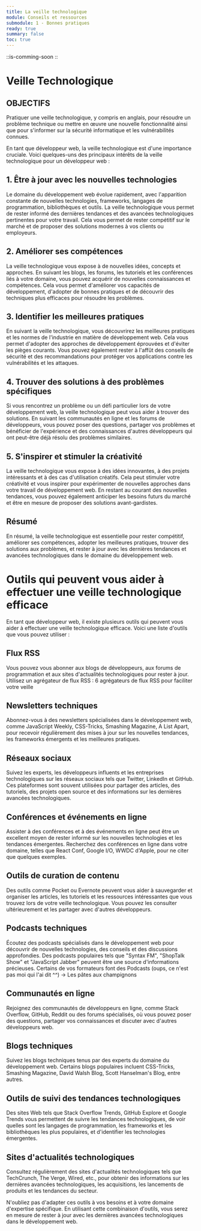 ```yaml
---
title: La veille technologique
module: Conseils et ressources
submodule: 1 - Bonnes pratiques
ready: true
summary: false
toc: true
---
```


::is-comming-soon
:: 

# Veille Technologique

## OBJECTIFS

Pratiquer une veille technologique, y compris en anglais, pour résoudre un problème technique ou mettre en œuvre une nouvelle fonctionnalité ainsi que pour s'informer sur la sécurité informatique et les vulnérabilités connues.

En tant que développeur web, la veille technologique est d'une importance cruciale. Voici quelques-uns des principaux intérêts de la veille technologique pour un développeur web :

## 1. Être à jour avec les nouvelles technologies

Le domaine du développement web évolue rapidement, avec l'apparition constante de nouvelles technologies, frameworks, langages de programmation, bibliothèques et outils. La veille technologique vous permet de rester informé des dernières tendances et des avancées technologiques pertinentes pour votre travail. Cela vous permet de rester compétitif sur le marché et de proposer des solutions modernes à vos clients ou employeurs.

## 2. Améliorer ses compétences

La veille technologique vous expose à de nouvelles idées, concepts et approches. En suivant les blogs, les forums, les tutoriels et les conférences liés à votre domaine, vous pouvez acquérir de nouvelles connaissances et compétences. Cela vous permet d'améliorer vos capacités de développement, d'adopter de bonnes pratiques et de découvrir des techniques plus efficaces pour résoudre les problèmes.

## 3. Identifier les meilleures pratiques

En suivant la veille technologique, vous découvrirez les meilleures pratiques et les normes de l'industrie en matière de développement web. Cela vous permet d'adopter des approches de développement éprouvées et d'éviter les pièges courants. Vous pouvez également rester à l'affût des conseils de sécurité et des recommandations pour protéger vos applications contre les vulnérabilités et les attaques.

## 4. Trouver des solutions à des problèmes spécifiques

Si vous rencontrez un problème ou un défi particulier lors de votre développement web, la veille technologique peut vous aider à trouver des solutions. En suivant les communautés en ligne et les forums de développeurs, vous pouvez poser des questions, partager vos problèmes et bénéficier de l'expérience et des connaissances d'autres développeurs qui ont peut-être déjà résolu des problèmes similaires.

## 5. S'inspirer et stimuler la créativité

La veille technologique vous expose à des idées innovantes, à des projets intéressants et à des cas d'utilisation créatifs. Cela peut stimuler votre créativité et vous inspirer pour expérimenter de nouvelles approches dans votre travail de développement web. En restant au courant des nouvelles tendances, vous pouvez également anticiper les besoins futurs du marché et être en mesure de proposer des solutions avant-gardistes.

## Résumé

En résumé, la veille technologique est essentielle pour rester compétitif, améliorer ses compétences, adopter les meilleures pratiques, trouver des solutions aux problèmes, et rester à jour avec les dernières tendances et avancées technologiques dans le domaine du développement web.

# Outils qui peuvent vous aider à effectuer une veille technologique efficace

En tant que développeur web, il existe plusieurs outils qui peuvent vous aider à effectuer une veille technologique efficace. Voici une liste d'outils que vous pouvez utiliser :

## Flux RSS

Vous pouvez vous abonner aux blogs de développeurs, aux forums de programmation et aux sites d'actualités technologiques pour rester à jour. Utilisez un agrégateur de flux RSS : 6 agrégateurs de flux RSS pour faciliter votre veille

## Newsletters techniques

Abonnez-vous à des newsletters spécialisées dans le développement web, comme JavaScript Weekly, CSS-Tricks, Smashing Magazine, A List Apart, pour recevoir régulièrement des mises à jour sur les nouvelles tendances, les frameworks émergents et les meilleures pratiques.

## Réseaux sociaux

Suivez les experts, les développeurs influents et les entreprises technologiques sur les réseaux sociaux tels que Twitter, LinkedIn et GitHub. Ces plateformes sont souvent utilisées pour partager des articles, des tutoriels, des projets open source et des informations sur les dernières avancées technologiques.

## Conférences et événements en ligne

Assister à des conférences et à des événements en ligne peut être un excellent moyen de rester informé sur les nouvelles technologies et les tendances émergentes. Recherchez des conférences en ligne dans votre domaine, telles que React Conf, Google I/O, WWDC d'Apple, pour ne citer que quelques exemples.

## Outils de curation de contenu

Des outils comme Pocket ou Evernote peuvent vous aider à sauvegarder et organiser les articles, les tutoriels et les ressources intéressantes que vous trouvez lors de votre veille technologique. Vous pouvez les consulter ultérieurement et les partager avec d'autres développeurs.

## Podcasts techniques

Écoutez des podcasts spécialisés dans le développement web pour découvrir de nouvelles technologies, des conseils et des discussions approfondies. Des podcasts populaires tels que "Syntax FM", "ShopTalk Show" et "JavaScript Jabber" peuvent être une source d'informations précieuses. Certains de vos formateurs font des Podcasts (oups, ce n'est pas moi qui l'ai dit ^^) -> Les pâtes aux champignons

## Communautés en ligne

Rejoignez des communautés de développeurs en ligne, comme Stack Overflow, GitHub, Reddit ou des forums spécialisés, où vous pouvez poser des questions, partager vos connaissances et discuter avec d'autres développeurs web.

## Blogs techniques

Suivez les blogs techniques tenus par des experts du domaine du développement web. Certains blogs populaires incluent CSS-Tricks, Smashing Magazine, David Walsh Blog, Scott Hanselman's Blog, entre autres.

## Outils de suivi des tendances technologiques

Des sites Web tels que Stack Overflow Trends, GitHub Explore et Google Trends vous permettent de suivre les tendances technologiques, de voir quelles sont les langages de programmation, les frameworks et les bibliothèques les plus populaires, et d'identifier les technologies émergentes.

## Sites d'actualités technologiques

Consultez régulièrement des sites d'actualités technologiques tels que TechCrunch, The Verge, Wired, etc., pour obtenir des informations sur les dernières avancées technologiques, les acquisitions, les lancements de produits et les tendances du secteur.

N'oubliez pas d'adapter ces outils à vos besoins et à votre domaine d'expertise spécifique. En utilisant cette combinaison d'outils, vous serez en mesure de rester à jour avec les dernières avancées technologiques dans le développement web.
